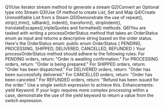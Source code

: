 Q1)Use iterator stream method to generate a stream
Q2)Convert an Optional type into Stream
Q3)Use Of method to create List, Set and Map
Q4)Create Unmodifiable List from a Steam
Q5)Demonstrate the use of repeat(), strip(),trim(), isBlank(), indent(), transform(), stripIndent(), translateEscapes(),tripleQuotes and formatted() methods.
Q6)You are tasked with writing a processOrderStatus method that takes an OrderStatus enum as input and returns a descriptive string based on the order status. Here's the OrderStatus enum: public enum OrderStatus { PENDING, PROCESSING, SHIPPED, DELIVERED, CANCELLED, REFUNDED } Your processOrderStatus method should adhere to the following rules: For PENDING orders, return: "Order is awaiting confirmation." For PROCESSING orders, return: "Order is being prepared." For SHIPPED orders, return: "Order has been dispatched." For DELIVERED orders, return: "Order has been successfully delivered." For CANCELLED orders, return: "Order has been canceled." For REFUNDED orders, return: "Refund has been issued for the order." Use a single switch expression to achieve this. Enhancements: yield Keyword: If your logic requires more complex processing within a case, demonstrate the use of the yield keyword to return a value from the switch expression.

